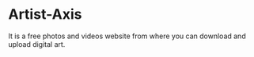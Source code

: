 # Artist-Axis
It is a free photos and videos website from where you can download and upload digital art. 
